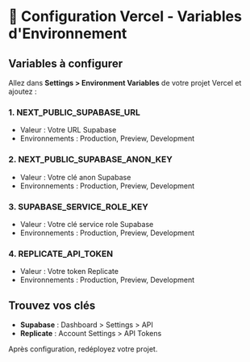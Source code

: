 # 🚀 Configuration Vercel - Variables d'Environnement

## Variables à configurer

Allez dans **Settings > Environment Variables** de votre projet Vercel et ajoutez :

### 1. NEXT_PUBLIC_SUPABASE_URL
- Valeur : Votre URL Supabase
- Environnements : Production, Preview, Development

### 2. NEXT_PUBLIC_SUPABASE_ANON_KEY  
- Valeur : Votre clé anon Supabase
- Environnements : Production, Preview, Development

### 3. SUPABASE_SERVICE_ROLE_KEY
- Valeur : Votre clé service role Supabase
- Environnements : Production, Preview, Development

### 4. REPLICATE_API_TOKEN
- Valeur : Votre token Replicate
- Environnements : Production, Preview, Development

## Trouvez vos clés

- **Supabase** : Dashboard > Settings > API
- **Replicate** : Account Settings > API Tokens

Après configuration, redéployez votre projet.
